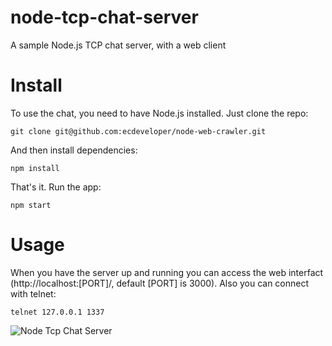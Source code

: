 node-tcp-chat-server
====================

A sample Node.js TCP chat server, with a web client

Install
=======
To use the chat, you need to have Node.js installed. Just clone the repo:
```
git clone git@github.com:ecdeveloper/node-web-crawler.git
```

And then install dependencies:
```
npm install
```

That's it. Run the app:
```
npm start
```

Usage
=====
When you have the server up and running you can access the web interfact (http://localhost:[PORT]/, default [PORT] is 3000). Also you can connect with telnet:
```
telnet 127.0.0.1 1337
```
![Node Tcp Chat Server](http://ecdeveloper.com/img/node-tcp-chat.png)
